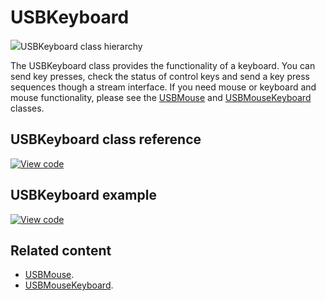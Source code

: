# USBKeyboard

<span class="images">![](https://os.mbed.com/docs/mbed-os/v6.12/mbed-os-api-doxy/class_u_s_b_keyboard.png)<span>USBKeyboard class hierarchy</span></span>

The USBKeyboard class provides the functionality of a keyboard. You can send key presses, check the status of control keys and send a key press sequences though a stream interface. If you need mouse or keyboard and mouse functionality, please see the [USBMouse](../apis/usbmouse.html) and [USBMouseKeyboard](../apis/usbmousekeyboard.html) classes.

## USBKeyboard class reference

[![View code](https://www.mbed.com/embed/?type=library)](https://os.mbed.com/docs/mbed-os/v6.12/mbed-os-api-doxy/class_u_s_b_keyboard.html)

## USBKeyboard example

[![View code](https://www.mbed.com/embed/?url=https://github.com/ARMmbed/mbed-os-snippet-USBKeyboard/tree/v6.12)](https://github.com/ARMmbed/mbed-os-snippet-USBKeyboard/blob/v6.12/main.cpp)

## Related content

- [USBMouse](../apis/usbmouse.html).
- [USBMouseKeyboard](../apis/usbmousekeyboard.html).
